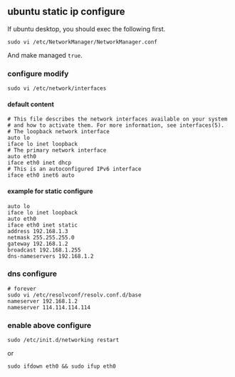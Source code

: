 ## ubuntu static ip configure

If ubuntu desktop, you should exec the following first.
```
sudo vi /etc/NetworkManager/NetworkManager.conf
```
And make managed `true`.

### configure modify
```
sudo vi /etc/network/interfaces
```
#### default content
```
# This file describes the network interfaces available on your system
# and how to activate them. For more information, see interfaces(5).
# The loopback network interface
auto lo
iface lo inet loopback
# The primary network interface
auto eth0
iface eth0 inet dhcp
# This is an autoconfigured IPv6 interface
iface eth0 inet6 auto
```
#### example for static configure
```
auto lo
iface lo inet loopback
auto eth0
iface eth0 inet static
address 192.168.1.3
netmask 255.255.255.0
gateway 192.168.1.2
broadcast 192.168.1.255
dns-nameservers 192.168.1.2
```
### dns configure
```
# forever
sudo vi /etc/resolvconf/resolv.conf.d/base
nameserver 192.168.1.2
nameserver 114.114.114.114
```

### enable above configure
```
sudo /etc/init.d/networking restart
```
or
```
sudo ifdown eth0 && sudo ifup eth0
```
